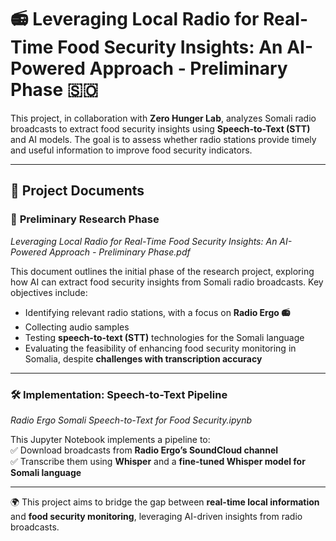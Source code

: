 # 📻 Leveraging Local Radio for Real-Time Food Security Insights: An AI-Powered Approach - Preliminary Phase 🇸🇴  

This project, in collaboration with **Zero Hunger Lab**, analyzes Somali radio broadcasts to extract food security insights using **Speech-to-Text (STT)** and AI models. The goal is to assess whether radio stations provide timely and useful information to improve food security indicators.  

---

## 📂 Project Documents  

### 📑 **Preliminary Research Phase**  
*Leveraging Local Radio for Real-Time Food Security Insights: An AI-Powered Approach - Preliminary Phase.pdf*  

This document outlines the initial phase of the research project, exploring how AI can extract food security insights from Somali radio broadcasts. Key objectives include:  
- Identifying relevant radio stations, with a focus on **Radio Ergo 📻**  
- Collecting audio samples  
- Testing **speech-to-text (STT)** technologies for the Somali language  
- Evaluating the feasibility of enhancing food security monitoring in Somalia, despite **challenges with transcription accuracy**  

---

### 🛠 **Implementation: Speech-to-Text Pipeline**  
*Radio Ergo Somali Speech-to-Text for Food Security.ipynb*  

This Jupyter Notebook implements a pipeline to:  
✅ Download broadcasts from **Radio Ergo’s SoundCloud channel**  
✅ Transcribe them using **Whisper** and a **fine-tuned Whisper model for Somali language**

---

🌍 This project aims to bridge the gap between **real-time local information** and **food security monitoring**, leveraging AI-driven insights from radio broadcasts.  
